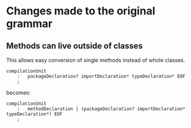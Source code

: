 # Changes made to the original grammar

## Methods can live outside of classes

This allows easy conversion of single methods instead of whole classes.

```
compilationUnit
	:	packageDeclaration? importDeclaration* typeDeclaration* EOF
	;
```

becomes:

```
compilationUnit
	:	methodDeclaration | (packageDeclaration? importDeclaration* typeDeclaration*) EOF
	;
```